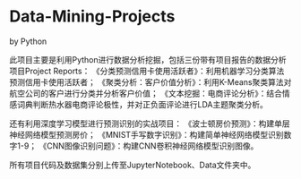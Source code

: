 # Data-Mining-Projects
by Python

此项目主要是利用Python进行数据分析挖掘，包括三份带有项目报告的数据分析项目Project Reports：
  《分类预测信用卡使用活跃者》：利用机器学习分类算法预测信用卡使用活跃者；
  《聚类分析：客户价值分析》：利用K-Means聚类算法对航空公司的客户进行分类并分析客户价值；
  《文本挖掘：电商评论分析》：结合情感词典判断热水器电商评论极性，并对正负面评论进行LDA主题聚类分析。

还有利用深度学习模型进行预测识别的实战项目：
  《波士顿房价预测》：构建单层神经网络模型预测房价；
  《MNIST手写数字识别》：构建简单神经网络模型识别数字1-9；
  《CNN图像识别问题》：构建CNN卷积神经网络模型识别图像。

所有项目代码及数据集分别上传至JupyterNotebook、Data文件夹中。
